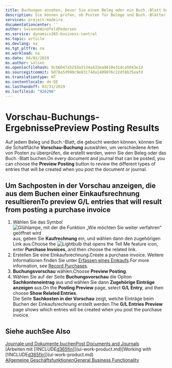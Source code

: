 ```yaml
---
title: Buchungen ansehen, bevor Sie einen Beleg oder ein Buch.-Blatt buchen | Microsoft Docs
description: Sie können prüfen, ob Posten für Belege und Buch.-Blätter fehlerfrei sind, bevor sie auf das Sachkonto buchen.
services: project-madeira
documentationcenter: ''
author: SusanneWindfeldPedersen
ms.service: dynamics365-business-central
ms.topic: article
ms.devlang: na
ms.tgt_pltfrm: na
ms.workload: na
ms.date: 04/01/2019
ms.author: solsen
ms.openlocfilehash: 9cb6047a5293a3134a433ea9610e31dca5943e1d
ms.sourcegitcommit: bd78a5d990c9e83174da1409076c22df8b35eafd
ms.translationtype: HT
ms.contentlocale: de-DE
ms.lasthandoff: 03/31/2019
ms.locfileid: "926296"
---
```

# <a name="preview-posting-results"></a><span data-ttu-id="fd6e1-103">Vorschau-Buchungs-Ergebnisse</span><span class="sxs-lookup"><span data-stu-id="fd6e1-103">Preview Posting Results</span></span>
<span data-ttu-id="fd6e1-104">Auf jedem Beleg und Buch.-Blatt, die gebucht werden können, können Sie die Schaltfläche **Vorschau-Buchung** auswählen, um verschiedene Arten von Posten zu überprüfen, die erstellt werden, wenn Sie den Beleg oder das Buch.-Blatt buchen.</span><span class="sxs-lookup"><span data-stu-id="fd6e1-104">On every document and journal that can be posted, you can choose the **Preview Posting** button to review the different types of entries that will be created when you post the document or journal.</span></span>

## <a name="to-preview-gl-entries-that-will-result-from-posting-a-purchase-invoice"></a><span data-ttu-id="fd6e1-105">Um Sachposten in der Vorschau anzeigen, die aus dem Buchen einer Einkaufsrechnung resultieren</span><span class="sxs-lookup"><span data-stu-id="fd6e1-105">To preview G/L entries that will result from posting a purchase invoice</span></span>
1. <span data-ttu-id="fd6e1-106">Wählen Sie das Symbol ![Glühlampe, mit der die Funktion „Wie möchten Sie weiter verfahren“ geöffnet wird](media/ui-search/search_small.png "Wie möchten Sie weiter verfahren?") aus, geben Sie **Kaufrechnung** ein, und wählen dann den zugehörigen Link aus.</span><span class="sxs-lookup"><span data-stu-id="fd6e1-106">Choose the ![Lightbulb that opens the Tell Me feature](media/ui-search/search_small.png "Tell me what you want to do") icon, enter **Purchase Invoices**, and then choose the related link.</span></span>
2. <span data-ttu-id="fd6e1-107">Erstellen Sie eine Einkaufsrechnung.</span><span class="sxs-lookup"><span data-stu-id="fd6e1-107">Create a purchase invoice.</span></span> <span data-ttu-id="fd6e1-108">Weitere Informationen finden Sie unter [Erfassen eines Einkaufs](purchasing-how-record-purchases.md).</span><span class="sxs-lookup"><span data-stu-id="fd6e1-108">For more information, see [Record Purchases](purchasing-how-record-purchases.md).</span></span>
3. <span data-ttu-id="fd6e1-109">**Buchungsvorschau** wählen.</span><span class="sxs-lookup"><span data-stu-id="fd6e1-109">Choose **Preview Posting**.</span></span>
4. <span data-ttu-id="fd6e1-110">Wählen Sie auf der Seite **Buchungsvorschau** die Option **Sachkonteneintrag** aus und wählen Sie dann **Zugehörige Einträge anzeigen** aus.</span><span class="sxs-lookup"><span data-stu-id="fd6e1-110">On the **Posting Preview** page, select **G/L Entry**, and then choose **Show Related Entries**.</span></span>  
   <span data-ttu-id="fd6e1-111">Die Seite **Sachkosten in der Vorschau** zeigt, welche Einträge beim Buchen der Einkaufsrechnung erstellt werden.</span><span class="sxs-lookup"><span data-stu-id="fd6e1-111">The **G/L Entries Preview** page shows which entries will be created when you post the purchase invoice.</span></span>

## <a name="see-also"></a><span data-ttu-id="fd6e1-112">Siehe auch</span><span class="sxs-lookup"><span data-stu-id="fd6e1-112">See Also</span></span>
[<span data-ttu-id="fd6e1-113">Journale und Dokumente buchen</span><span class="sxs-lookup"><span data-stu-id="fd6e1-113">Post Documents and Journals</span></span>](ui-post-documents-journals.md)  
<span data-ttu-id="fd6e1-114">[Arbeiten mit [!INCLUDE[d365fin](includes/d365fin_md.md)]](ui-work-product.md)</span><span class="sxs-lookup"><span data-stu-id="fd6e1-114">[Working with [!INCLUDE[d365fin](includes/d365fin_md.md)]](ui-work-product.md)</span></span>  
[<span data-ttu-id="fd6e1-115">Allgemeine Geschäftsfunktionen</span><span class="sxs-lookup"><span data-stu-id="fd6e1-115">General Business Functionality</span></span>](ui-across-business-areas.md)
